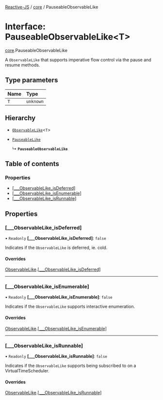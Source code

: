 [Reactive-JS](../README.md) / [core](../modules/core.md) / PauseableObservableLike

# Interface: PauseableObservableLike<T\>

[core](../modules/core.md).PauseableObservableLike

A `ObservableLike` that supports imperative flow control
via the pause and resume methods.

## Type parameters

| Name | Type |
| :------ | :------ |
| `T` | `unknown` |

## Hierarchy

- [`ObservableLike`](core.ObservableLike.md)<`T`\>

- [`PauseableLike`](core.PauseableLike.md)

  ↳ **`PauseableObservableLike`**

## Table of contents

### Properties

- [[\_\_\_ObservableLike\_isDeferred]](core.PauseableObservableLike.md#[___observablelike_isdeferred])
- [[\_\_\_ObservableLike\_isEnumerable]](core.PauseableObservableLike.md#[___observablelike_isenumerable])
- [[\_\_\_ObservableLike\_isRunnable]](core.PauseableObservableLike.md#[___observablelike_isrunnable])

## Properties

### [\_\_\_ObservableLike\_isDeferred]

• `Readonly` **[\_\_\_ObservableLike\_isDeferred]**: ``false``

Indicates if the `ObservableLike` is deferred, ie. cold.

#### Overrides

[ObservableLike](core.ObservableLike.md).[[___ObservableLike_isDeferred]](core.ObservableLike.md#[___observablelike_isdeferred])

___

### [\_\_\_ObservableLike\_isEnumerable]

• `Readonly` **[\_\_\_ObservableLike\_isEnumerable]**: ``false``

Indicates if the `ObservableLike` supports interactive enumeration.

#### Overrides

[ObservableLike](core.ObservableLike.md).[[___ObservableLike_isEnumerable]](core.ObservableLike.md#[___observablelike_isenumerable])

___

### [\_\_\_ObservableLike\_isRunnable]

• `Readonly` **[\_\_\_ObservableLike\_isRunnable]**: ``false``

Indicates if the `ObservableLike` supports being subscribed to
on a VirtualTimeScheduler.

#### Overrides

[ObservableLike](core.ObservableLike.md).[[___ObservableLike_isRunnable]](core.ObservableLike.md#[___observablelike_isrunnable])
